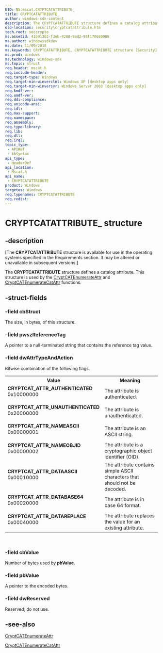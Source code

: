 ```yaml
---
UID: NS:mscat.CRYPTCATATTRIBUTE_
title: CRYPTCATATTRIBUTE_
author: windows-sdk-content
description: The CRYPTCATATTRIBUTE structure defines a catalog attribute. This structure is used by the CryptCATEnumerateAttr and CryptCATEnumerateCatAttr functions.
old-location: security\cryptcatattribute.htm
tech.root: seccrypto
ms.assetid: 41b91303-f3eb-4288-9ad2-98f170680988
ms.author: windowssdkdev
ms.date: 11/09/2018
ms.keywords: CRYPTCATATTRIBUTE, CRYPTCATATTRIBUTE structure [Security], CRYPTCATATTRIBUTE_, CRYPTCAT_ATTR_AUTHENTICATED, CRYPTCAT_ATTR_DATAASCII, CRYPTCAT_ATTR_DATABASE64, CRYPTCAT_ATTR_DATAREPLACE, CRYPTCAT_ATTR_NAMEASCII, CRYPTCAT_ATTR_NAMEOBJID, CRYPTCAT_ATTR_UNAUTHENTICATED, mscat/CRYPTCATATTRIBUTE, security.cryptcatattribute
ms.prod: windows
ms.technology: windows-sdk
ms.topic: struct
req.header: mscat.h
req.include-header: 
req.target-type: Windows
req.target-min-winverclnt: Windows XP [desktop apps only]
req.target-min-winversvr: Windows Server 2003 [desktop apps only]
req.kmdf-ver: 
req.umdf-ver: 
req.ddi-compliance: 
req.unicode-ansi: 
req.idl: 
req.max-support: 
req.namespace: 
req.assembly: 
req.type-library: 
req.lib: 
req.dll: 
req.irql: 
topic_type:
 - APIRef
 - kbSyntax
api_type:
 - HeaderDef
api_location:
 - Mscat.h
api_name:
 - CRYPTCATATTRIBUTE
product: Windows
targetos: Windows
req.typenames: CRYPTCATATTRIBUTE
req.redist: 
---
```


# CRYPTCATATTRIBUTE_ structure


## -description


<p class="CCE_Message">[The  <b>CRYPTCATATTRIBUTE</b> structure is available for use in the operating systems specified in the Requirements section. It may be altered or unavailable in subsequent versions.]

The <b>CRYPTCATATTRIBUTE</b> structure defines a catalog attribute. This structure is used by the <a href="https://msdn.microsoft.com/064e87db-4330-4b8b-9865-ba8b9714f6e4">CryptCATEnumerateAttr</a> and <a href="https://msdn.microsoft.com/57b6ff5c-e47e-41ac-8ec8-01a47ea77acf">CryptCATEnumerateCatAttr</a> functions.


## -struct-fields




### -field cbStruct

The size, in bytes, of this structure.


### -field pwszReferenceTag

A pointer to a null-terminated string that contains the reference tag value.


### -field dwAttrTypeAndAction

Bitwise combination of the following flags.

<table>
<tr>
<th>Value</th>
<th>Meaning</th>
</tr>
<tr>
<td width="40%"><a id="CRYPTCAT_ATTR_AUTHENTICATED"></a><a id="cryptcat_attr_authenticated"></a><dl>
<dt><b>CRYPTCAT_ATTR_AUTHENTICATED</b></dt>
<dt>0x10000000</dt>
</dl>
</td>
<td width="60%">
The attribute is authenticated.

</td>
</tr>
<tr>
<td width="40%"><a id="CRYPTCAT_ATTR_UNAUTHENTICATED"></a><a id="cryptcat_attr_unauthenticated"></a><dl>
<dt><b>CRYPTCAT_ATTR_UNAUTHENTICATED</b></dt>
<dt>0x20000000</dt>
</dl>
</td>
<td width="60%">
The attribute is unauthenticated.

</td>
</tr>
<tr>
<td width="40%"><a id="CRYPTCAT_ATTR_NAMEASCII"></a><a id="cryptcat_attr_nameascii"></a><dl>
<dt><b>CRYPTCAT_ATTR_NAMEASCII</b></dt>
<dt>             0x00000001</dt>
</dl>
</td>
<td width="60%">
The attribute is an ASCII string.

</td>
</tr>
<tr>
<td width="40%"><a id="CRYPTCAT_ATTR_NAMEOBJID"></a><a id="cryptcat_attr_nameobjid"></a><dl>
<dt><b>CRYPTCAT_ATTR_NAMEOBJID</b></dt>
<dt>             0x00000002</dt>
</dl>
</td>
<td width="60%">
The attribute is a cryptographic object identifier (OID).

</td>
</tr>
<tr>
<td width="40%"><a id="CRYPTCAT_ATTR_DATAASCII"></a><a id="cryptcat_attr_dataascii"></a><dl>
<dt><b>CRYPTCAT_ATTR_DATAASCII</b></dt>
<dt>             0x00010000</dt>
</dl>
</td>
<td width="60%">
The attribute contains simple ASCII characters that should not be decoded.

</td>
</tr>
<tr>
<td width="40%"><a id="CRYPTCAT_ATTR_DATABASE64"></a><a id="cryptcat_attr_database64"></a><dl>
<dt><b>CRYPTCAT_ATTR_DATABASE64</b></dt>
<dt>            0x00020000</dt>
</dl>
</td>
<td width="60%">
The attribute is in base 64 format.

</td>
</tr>
<tr>
<td width="40%"><a id="CRYPTCAT_ATTR_DATAREPLACE"></a><a id="cryptcat_attr_datareplace"></a><dl>
<dt><b>CRYPTCAT_ATTR_DATAREPLACE</b></dt>
<dt>           0x00040000</dt>
</dl>
</td>
<td width="60%">
The attribute replaces the value for an existing attribute.

</td>
</tr>
</table>
 


### -field cbValue

Number of bytes used by <b>pbValue</b>.


### -field pbValue

A pointer to the encoded bytes.


### -field dwReserved

Reserved; do not use.


## -see-also




<a href="https://msdn.microsoft.com/064e87db-4330-4b8b-9865-ba8b9714f6e4">CryptCATEnumerateAttr</a>



<a href="https://msdn.microsoft.com/57b6ff5c-e47e-41ac-8ec8-01a47ea77acf">CryptCATEnumerateCatAttr</a>
 

 

